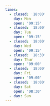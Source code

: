 ```yaml
---
times:
  - closed: '18:00'
    day: Mon
    open: '09:15'
  - closed: '18:00'
    day: Tue
    open: '09:15'
  - closed: '18:00'
    day: Wed
    open: '09:15'
  - closed: '18:30'
    day: Thur
    open: '09:00'
  - closed: '18:00'
    day: Fri
    open: '09:00'
  - closed: '18:00'
    day: Sat
    open: '08:30'
  - day: Sun
---
```


